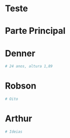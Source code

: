 # Teste

# Parte Principal


# Denner
````bash
# 24 anos, altura 1,89
````

# Robson

````bash
# Oito
````

# Arthur


````bash
# Ideias
````